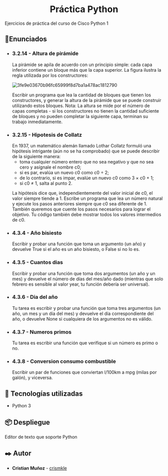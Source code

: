 <h1 align="center"> Práctica Python </h1>

Ejercicios de práctica del curso de Cisco Python 1

## :hammer:Enunciados
- <h3>3.2.14 - Altura de pirámide</h3>
    La pirámide se apila de acuerdo con un principio simple: cada capa inferior contiene un bloque más que la capa superior. La figura ilustra la regla utilizada por los constructores:

    ![3fe9e03670b96fc65999f8d7ba1a478ac1812790](https://github.com/crismkle/python-ejercicios/assets/122938039/c226ace7-6880-4b29-a4b8-bca32768c00d)

    Escribir un programa que lea la cantidad de bloques que tienen los constructores, y generar la altura de la pirámide que se puede construir utilizando estos bloques.
    Nota: La altura se mide por el número de capas completas - si los constructores no tienen la cantidad suficiente de bloques y no pueden completar la siguiente capa, terminan su trabajo inmediatamente.

- <h3>3.2.15 - Hipotesis de Collatz</h3>
    En 1937, un matemático alemán llamado Lothar Collatz formuló una hipótesis intrigante (aún no se ha comprobado) que se puede describir de la siguiente manera:

    - toma cualquier número entero que no sea negativo y que no sea cero y asígnale el nombre c0;
    - si es par, evalúa un nuevo c0 como c0 ÷ 2;
    - de lo contrario, si es impar, evalúe un nuevo  c0  como 3 × c0 + 1;
    - si c0 ≠ 1, salta al punto 2.

    La hipótesis dice que, independientemente del valor inicial de c0, el valor siempre tiende a 1.
    Escribe un programa que lea un número natural y ejecute los pasos anteriores siempre que c0 sea diferente de 1. También queremos que cuente los pasos necesarios para lograr el objetivo. Tu código también debe mostrar todos los valores intermedios de c0.

- <h3>4.3.4 - Año bisiesto</h3>
    Escribir y probar una función que toma un argumento (un año) y devuelve True si el año es un año bisiesto, o False si no lo es.
- <h3>4.3.5 - Cuantos dias</h3>
    Escribir y probar una función que toma dos argumentos (un año y un mes) y devuelve el número de días del mes/año dado (mientras que solo febrero es sensible al valor year, tu función debería ser universal).
- <h3>4.3.6 - Dia del año</h3>
    Tu tarea es escribir y probar una función que toma tres argumentos (un año, un mes y un día del mes) y devuelve el día correspondiente del año, o devuelve None si cualquiera de los argumentos no es válido.
- <h3>4.3.7 - Numeros primos</h3>
    Tu tarea es escribir una función que verifique si un número es primo o no.
- <h3>4.3.8 - Conversion consumo combustible</h3>
    Escribir un par de funciones que conviertan l/100km a mpg (milas por galón), y viceversa.

## 🔧 Tecnologías utilizadas
- Python 3

## 📦 Despliegue
Editor de texto que soporte Python

## ✒️ Autor
* **Cristian Muñoz** - [crismkle](https://github.com/crismkle)
